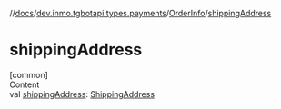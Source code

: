 //[docs](../../../index.md)/[dev.inmo.tgbotapi.types.payments](../index.md)/[OrderInfo](index.md)/[shippingAddress](shipping-address.md)



# shippingAddress  
[common]  
Content  
val [shippingAddress](shipping-address.md): [ShippingAddress](../-shipping-address/index.md)  



